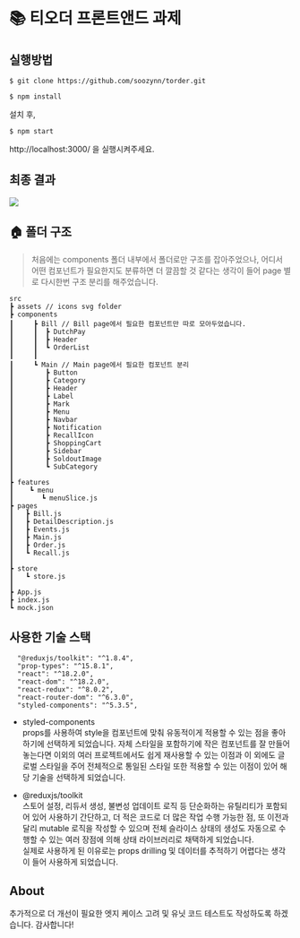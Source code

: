 # 📚 티오더 프론트앤드 과제

## 실행방법

```
$ git clone https://github.com/soozynn/torder.git
```

```
$ npm install
```

설치 후,

```
$ npm start
```

http://localhost:3000/ 을 실행시켜주세요.

## 최종 결과

<img src="./README.asset" />

## 🏠 폴더 구조

> 처음에는 components 폴더 내부에서 폴더로만 구조를 잡아주었으나, 어디서 어떤 컴포넌트가 필요한지도 분류하면 더 깔끔할 것 같다는 생각이 들어 page 별로 다시한번 구조 분리를 해주었습니다.

```
src
┣ assets // icons svg folder
┣ components
┃     ┣ Bill // Bill page에서 필요한 컴포넌트만 따로 모아두었습니다.
┃     ┃  ┣ DutchPay
┃     ┃  ┣ Header
┃     ┃  ┗ OrderList
┃     ┃
┃     ┗ Main // Main page에서 필요한 컴포넌트 분리
┃        ┣ Button
┃        ┣ Category
┃        ┣ Header
┃        ┣ Label
┃        ┣ Mark
┃        ┣ Menu
┃        ┣ Navbar
┃        ┣ Notification
┃        ┣ RecallIcon
┃        ┣ ShoppingCart
┃        ┣ Sidebar
┃        ┣ SoldoutImage
┃        ┗ SubCategory
┃
┣ features
┃    ┗ menu
┃       ┗ menuSlice.js
┣ pages
┃   ┣ Bill.js
┃   ┣ DetailDescription.js
┃   ┣ Events.js
┃   ┣ Main.js
┃   ┣ Order.js
┃   ┗ Recall.js
┃
┣ store
┃   ┗ store.js
┃
┣ App.js
┣ index.js
┗ mock.json
```

## 사용한 기술 스택

```
  "@reduxjs/toolkit": "^1.8.4",
  "prop-types": "^15.8.1",
  "react": "^18.2.0",
  "react-dom": "^18.2.0",
  "react-redux": "^8.0.2",
  "react-router-dom": "^6.3.0",
  "styled-components": "^5.3.5",
```

- styled-components<br />
  props를 사용하여 style을 컴포넌트에 맞춰 유동적이게 적용할 수 있는 점을 좋아하기에 선택하게 되었습니다. 자체 스타일을 포함하기에 작은 컴포넌트를 잘 만들어 놓는다면 이외의 여러 프로젝트에서도 쉽게 재사용할 수 있는 이점과 이 외에도 글로벌 스타일을 주어 전체적으로 통일된 스타일 또한 적용할 수 있는 이점이 있어 해당 기술을 선택하게 되었습니다.

- @reduxjs/toolkit<br />
  스토어 설정, 리듀서 생성, 불변성 업데이트 로직 등 단순화하는 유틸리티가 포함되어 있어 사용하기 간단하고, 더 적은 코드로 더 많은 작업 수행 가능한 점, 또 이전과 달리 mutable 로직을 작성할 수 있으며 전체 슬라이스 상태의 생성도 자동으로 수행할 수 있는 여러 장점에 의해 상태 라이브러리로 채택하게 되었습니다.
  <br />
  실제로 사용하게 된 이유로는 props drilling 및 데이터를 추적하기 어렵다는 생각이 들어 사용하게 되었습니다.

## About

추가적으로 더 개선이 필요한 엣지 케이스 고려 및 유닛 코드 테스트도 작성하도록 하겠습니다. 감사합니다!
